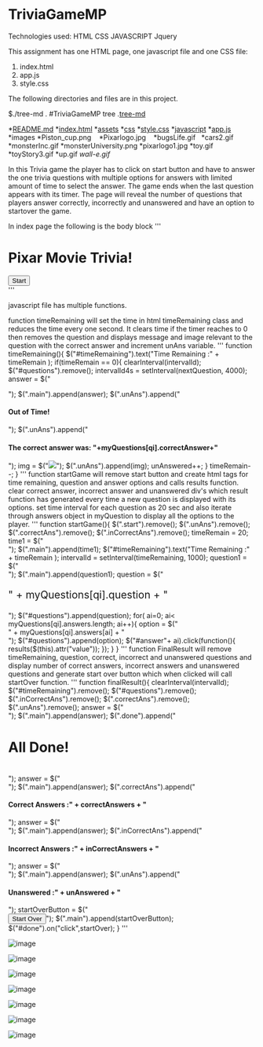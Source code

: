 # TriviaGameMP

Technologies used:
HTML
CSS
JAVASCRIPT
Jquery

This assignment has one HTML page, one javascript file and one CSS file:
1. index.html
2. app.js
3. style.css

 The following directories and files are in this project.

 $./tree-md .
 #TriviaGameMP tree
 .[tree-md](./TriviaGameMP)

 *[README.md](./TriviaGameMP/README.md)
 *[index.html](./TriviaGameMP/index.html)
 *[assets](./TriviaGameMP/assets)
    *[css](./TriviaGameMP/assets/css)
        *[style.css](./TriviaGameMP/assets/css/style.css)
    *[javascript](./TriviaGameMP/assets/javascript)
        *[app.js](./TriviaGameMP/assets/javascript/app.js)
    *images
        *Piston_cup.png
        *Pixarlogo.jpg
        *bugsLife.gif
        *cars2.gif
        *monsterInc.gif
        *monsterUniversity.png
        *pixarlogo1.jpg
        *toy.gif
        *toyStory3.gif
        *up.gif
        *wall-e.gif*
 

In this Trivia game the player has to click on start button and have to answer the one trivia questions with multiple options for answers
with limited amount of time to select the answer. The game ends when the last question appears with its timer. The page will reveal the number of questions that players answer correctly, incorrectly and unanswered and have an option to startover the game.


In index page the following is the body block 
'''
<body>
    <div class="main">
        <h1>Pixar Movie Trivia!</h1>
        <button class="start">Start</button>
        <div class="timeRemaining"></div>
        <!-- jQuery -->
        <script type="text/javascript" src="https://cdnjs.cloudflare.com/ajax/libs/jquery/3.2.1/jquery.min.js"></script>
        <!-- Script -->
        <script type="text/javascript" src="./assets/javascript/app.js"></script>
    </div>
</body>
'''


 javascript file  has multiple functions.

function timeRemaining will set the time in html timeRemaining class 
and reduces the time every one second. It clears time if the timer reaches to 0 then removes the question and displays 
message and image relevant to the question with the correct answer and increment unAns variable.
'''
    function timeRemaining(){
        $("#timeRemaining").text("Time Remaining :" + timeRemain );
        if(timeRemain == 0){
            clearInterval(intervalId);
         $("#questions").remove();
         intervalId4s = setInterval(nextQuestion, 4000);
         answer = $("<div class='unAns'></div>");
        $(".main").append(answer);
        $(".unAns").append("<h4>Out of Time!</h4>"); 
        $(".unAns").append("<h4>The correct answer was: "+myQuestions[qi].correctAnswer+"</h4>");
        img = $("<img src='"+myQuestions[qi].image+"'>");
        $(".unAns").append(img);
        unAnswered++;
        }
        timeRemain--;
    }
'''
function startGame will remove start button and create html tags for time remaining, question and answer options and calls results function.
clear correct answer, incorrect answer and unanswered  div's which result function has generated every time a new question is displayed with its options. set time interval for each question as 20 sec and also iterate through answers object in myQuestion to display all the options to the player.
'''
function startGame(){
    $(".start").remove();
    $(".unAns").remove();
    $(".correctAns").remove();
    $(".inCorrectAns").remove();
    timeRemain = 20;
    time1 = $("<div id='timeRemaining'></div>");
    $(".main").append(time1);
    $("#timeRemaining").text("Time Remaining :" + timeRemain );
    intervalId = setInterval(timeRemaining, 1000);
    question1 = $("<div id='questions'></div>");
    $(".main").append(question1);
    question = $("<p style='font-size: 1.5em'>" + myQuestions[qi].question + "</p>");
    $("#questions").append(question);
    for( ai=0; ai< myQuestions[qi].answers.length; ai++){
        option = $("<div class='not-selected' id='answer"+ai+"' value='"+myQuestions[qi].answers[ai]+"'>" + myQuestions[qi].answers[ai] + "</div>");
        $("#questions").append(option);
        $("#answer"+ ai).click(function(){
                results($(this).attr("value"));
        });
    }
}
'''
function FinalResult will remove timeRemaining, question, correct, incorrect and unanswered questions
and display number of correct answers, incorrect answers and unanswered questions
and generate start over button which when clicked will call startOver function.
'''
 function finalResult(){
    clearInterval(intervalId);       
    $("#timeRemaining").remove();
    $("#questions").remove();
    $(".inCorrectAns").remove();
    $(".correctAns").remove();
    $(".unAns").remove();
    answer = $("<div class='done'></div>");
    $(".main").append(answer);
    $(".done").append("<h4 style= 'font-size:2em'> All Done!</h4>");
    answer = $("<div class='correctAns'></div>");
    $(".main").append(answer);
    $(".correctAns").append("<h4>Correct Answers :" + correctAnswers + "</h4>");
    answer = $("<div class='inCorrectAns'></div>");
    $(".main").append(answer);
    $(".inCorrectAns").append("<h4> Incorrect Answers :" + inCorrectAnswers + "</h4>");
    answer = $("<div class='unAns'></div>");
    $(".main").append(answer);
    $(".unAns").append("<h4>Unanswered :" + unAnswered + "</h4>"); 
    startOverButton = $("<br><button id= 'done'> Start Over </button>");
   $(".main").append(startOverButton);
   $("#done").on("click",startOver);
 }
'''

![image](https://user-images.githubusercontent.com/7834767/67167162-5b37ef80-f34b-11e9-9fc3-3dd28bf92865.png)

![image](https://user-images.githubusercontent.com/7834767/67167163-5b37ef80-f34b-11e9-818f-d9918e124904.png)

![image](https://user-images.githubusercontent.com/7834767/67167165-5b37ef80-f34b-11e9-8697-a1055469fa1b.png)

![image](https://user-images.githubusercontent.com/7834767/67167167-5bd08600-f34b-11e9-82aa-92e252c0dd4f.png)

![image](https://user-images.githubusercontent.com/7834767/67167168-5bd08600-f34b-11e9-8d53-2e2dba689262.png)

![image](https://user-images.githubusercontent.com/7834767/67167169-5bd08600-f34b-11e9-8e59-08c0867f9977.png)

![image](https://user-images.githubusercontent.com/7834767/67167170-5bd08600-f34b-11e9-830d-647c6c2539a3.png)

